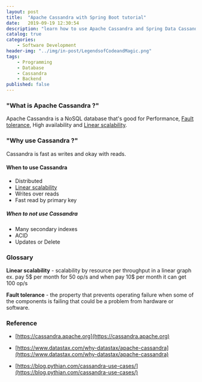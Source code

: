```yaml
---
layout: post
title:  "Apache Cassandra with Spring Boot tutorial"
date:   2019-09-19 12:30:54
description: "learn how to use Apache Cassandra and Spring Data Cassandra"
catalog: true
categories:
    - Software Development
header-img: "../img/in-post/LegendsofCodeandMagic.png"
tags:
    - Programming
    - Database
    - Cassandra
    - Backend
published: false
---
```


### "What is Apache Cassandra ?"

Apache Cassandra is a NoSQL database that's good for Performance, [Fault tolerance](#FaultTolerance), High availability and [Linear scalability](#LinearScalability).

### "Why use Cassandra ?"

Cassandra is fast as writes and okay with reads.

#### When to use Cassandra

- Distributed
- [Linear scalability](#LinearScalability)
- Writes over reads
- Fast read by primary key

##### When to not use Cassandra

- Many secondary indexes
- ACID
- Updates or Delete

### Glossary

<a name="LinearScalability"></a> **Linear scalability** - scalability by resource per throughput in a linear graph 
ex. pay 5\$ per month for 50 op/s and when pay 10\$ per month it can get 100 op/s

<a name="FaultTolerance"></a> **Fault tolerance** - the property that prevents operating failure when some of the components is failing that could be a problem from hardware or software.

### Reference

- [https://cassandra.apache.org](https://cassandra.apache.org)

- [https://www.datastax.com/why-datastax/apache-cassandra](https://www.datastax.com/why-datastax/apache-cassandra)

- [https://blog.pythian.com/cassandra-use-cases/](https://blog.pythian.com/cassandra-use-cases/)
